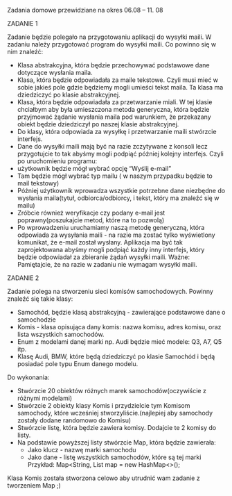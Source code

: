 Zadania domowe przewidziane na okres 06.08 – 11. 08

ZADANIE 1

Zadanie będzie polegało na przygotowaniu aplikacji do wysyłki maili. W zadaniu należy
przygotować program do wysyłki maili. Co powinno się w nim znaleźć:
- Klasa abstrakcyjna, która będzie przechowywać podstawowe dane dotyczące
wysłania maila.
- Klasa, która będzie odpowiadała za maile tekstowe. Czyli musi mieć w sobie jakieś
pole gdzie będziemy mogli umieści tekst maila. Ta klasa ma dziedziczyć po klasie
abstrakcyjnej.
- Klasa, która będzie odpowiadała za przetwarzanie miali. W tej klasie chciałbym aby
była umieszczona metoda generyczna, która będzie przyjmować żądanie wysłania
maila pod warunkiem, że przekazany obiekt będzie dziedziczył po naszej klasie
abstrakcyjnej.
- Do klasy, która odpowiada za wysyłkę i przetwarzanie maili stwórzcie interfejs.
- Dane do wysyłki maili mają być na razie zczytywane z konsoli lecz przygotujcie to tak
abyśmy mogli podpiąć później kolejny interfejs. Czyli po uruchomieniu programu:
- użytkownik będzie mógł wybrać opcję “Wyślij e-mail”
- Tam będzie mógł wybrać typ mailu ( w naszym przypadku będzie to mail
tekstowy)
- Później użytkownik wprowadza wszystkie potrzebne dane niezbędne do
wysłania maila(tytuł, odbiorca/odbiorcy, i tekst, który ma znaleźć się w mailu)
- Zróbcie również weryfikacje czy podany e-mail jest poprawny(poszukajcie
metod, które na to pozwolą)
- Po wprowadzeniu uruchamiamy naszą metodę generyczną, która odpowiada
za wysyłania maili - na razie ma zostać tylko wyświetlony komunikat, że
e-mail został wysłany.
Aplikacja ma być tak zaprojektowana abyśmy mogli podpiąć każdy inny interfejs, który
będzie odpowiadał za zbieranie żądań wysyłki maili.
Ważne: Pamiętajcie, że na razie w zadaniu nie wymagam wysyłki maili.

ZADANIE 2

Zadanie polega na stworzeniu sieci komisów samochodowych. Powinny znaleźć się takie
klasy:
- Samochód, będzie klasą abstrakcyjną - zawierające podstawowe dane o samochodzie
- Komis - klasa opisująca dany komis: nazwa komisu, adres komisu, oraz lista wszystkich samochodów.
- Enum z modelami danej marki np. Audi będzie mieć modele: Q3, A7, Q5 itp.
- Klasę Audi, BMW, które będą dziedziczyć po klasie Samochód i będą posiadać pole typu Enum danego modelu.

Do wykonania:
- Stwórzcie 20 obiektów różnych marek samochodów(oczywiście z różnymi modelami)
- Stwórzcie 2 obiekty klasy Komis i przydzielcie tym Komisom samochody, które wcześniej stworzyliście.(najlepiej aby samochody zostały dodane randomowo do Komisu)
- Stwórzcie listę, która będzie zawiera komisy. Dodajcie te 2 komisy do listy.
- Na podstawie powyższej listy stwórzcie Map, która będzie zawierała:
  - Jako klucz - nazwę marki samochodu
  - Jako dane - listę wszystkich samochodów, które są tej marki
  Przykład: Map<String, List<Samochod> map = new HashMap<>();
  
Klasa Komis została stworzona celowo aby utrudnić wam zadanie z tworzeniem Map ;)
